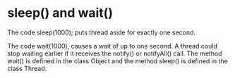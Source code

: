 # sleep() and wait()

The code sleep(1000); puts thread aside for exactly one second.

The code wait(1000), causes a wait of up to one second. A thread could stop waiting earlier if it receives the notify() or notifyAll() call. The method wait() is defined in the class Object and the method sleep() is defined in the class Thread.
